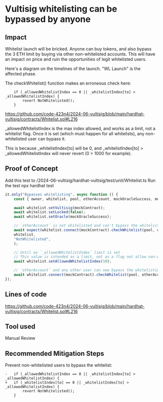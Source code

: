 # Vultisig whitelisting can be bypassed by anyone
## Impact
Whitelist launch will be bricked. Anyone can buy tokens, and also bypass the 3 ETH limit by buying via other non-whitelisted accounts. This will have an impact on price and ruin the opportunities of legit whitelisted users.

Here's a diagram on the timelines of the launch. "WL Launch" is the affected phase.

The checkWhitelist() function makes an erroneous check here:
```solidity
    if (_allowedWhitelistIndex == 0 || _whitelistIndex[to] > _allowedWhitelistIndex) {
        revert NotWhitelisted();
    }
```
https://github.com/code-423n4/2024-06-vultisig/blob/main/hardhat-vultisig/contracts/Whitelist.sol#L216

_allowedWhitelistIndex is the max index allowed, and works as a limit, not a whitelist flag. Once it is set (which must happen for all whitelists), any non-whitelisted user can bypass it.

This is because _whitelistIndex[to] will be 0, and _whitelistIndex[to] > _allowedWhitelistIndex will never revert (0 > 1000 for example).

## Proof of Concept
Add this test to /2024-06-vultisig/hardhat-vultisig/test/unit/Whitelist.ts
Run the test npx hardhat test
```javascript
it.only("Bypasses whitelisting", async function () {
    const { owner, whitelist, pool, otherAccount, mockOracleSuccess, mockContract } = await loadFixture(deployWhitelistFixture);

    await whitelist.setVultisig(mockContract);
    await whitelist.setLocked(false);
    await whitelist.setOracle(mockOracleSuccess);

    // `otherAccount` is not whitelisted and can't bypass the whitelist check
    await expect(whitelist.connect(mockContract).checkWhitelist(pool, otherAccount, 0)).to.be.revertedWithCustomError(
    whitelist,
    "NotWhitelisted",
    );

    // Until an `_allowedWhitelistIndex` limit is set
    // This value is intended as a limit, not as a flag not allow non-whitelisted users
    await whitelist.setAllowedWhitelistIndex(10);

    // `otherAccount` and any other user can now bypass the whitelisting
    await whitelist.connect(mockContract).checkWhitelist(pool, otherAccount, 0);
});
```

## Lines of code
https://github.com/code-423n4/2024-06-vultisig/blob/main/hardhat-vultisig/contracts/Whitelist.sol#L216

## Tool used
Manual Review

## Recommended Mitigation Steps
Prevent non-whitelisted users to bypass the whitelist:
```solidity
-   if (_allowedWhitelistIndex == 0 || _whitelistIndex[to] > _allowedWhitelistIndex) {
+   if (_whitelistIndex[to] == 0 || _whitelistIndex[to] > _allowedWhitelistIndex) {
        revert NotWhitelisted();
    }
```